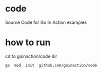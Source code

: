 code
====

Source Code for Go In Action examples

# how to run
cd to goinaction/code dir 
``` bash
go  mod  init  github.com/goinaction/code
```